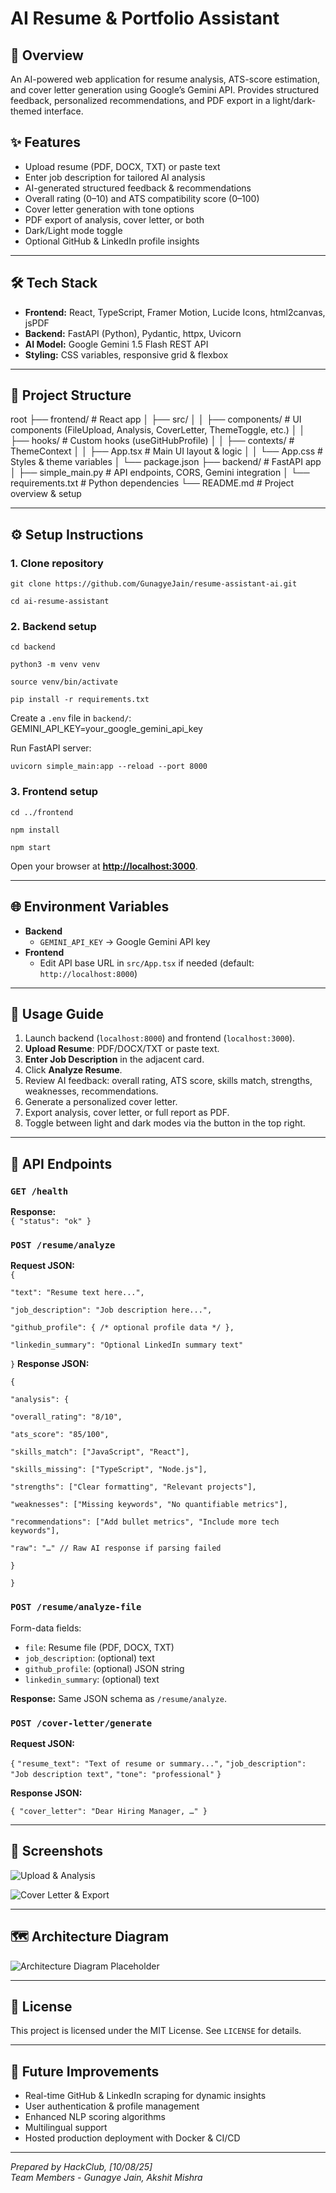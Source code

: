 # AI Resume & Portfolio Assistant

## 📌 Overview
An AI-powered web application for resume analysis, ATS-score estimation, and cover letter generation using Google’s Gemini API. Provides structured feedback, personalized recommendations, and PDF export in a light/dark-themed interface.

## ✨ Features
- Upload resume (PDF, DOCX, TXT) or paste text  
- Enter job description for tailored AI analysis  
- AI-generated structured feedback & recommendations  
- Overall rating (0–10) and ATS compatibility score (0–100)  
- Cover letter generation with tone options  
- PDF export of analysis, cover letter, or both  
- Dark/Light mode toggle  
- Optional GitHub & LinkedIn profile insights  

---

## 🛠 Tech Stack
- **Frontend:** React, TypeScript, Framer Motion, Lucide Icons, html2canvas, jsPDF  
- **Backend:** FastAPI (Python), Pydantic, httpx, Uvicorn  
- **AI Model:** Google Gemini 1.5 Flash REST API  
- **Styling:** CSS variables, responsive grid & flexbox  

---

## 📂 Project Structure
root
├── frontend/ # React app
│ ├── src/
│ │ ├── components/ # UI components (FileUpload, Analysis, CoverLetter, ThemeToggle, etc.)
│ │ ├── hooks/ # Custom hooks (useGitHubProfile)
│ │ ├── contexts/ # ThemeContext
│ │ ├── App.tsx # Main UI layout & logic
│ │ └── App.css # Styles & theme variables
│ └── package.json
├── backend/ # FastAPI app
│ ├── simple_main.py # API endpoints, CORS, Gemini integration
│ └── requirements.txt # Python dependencies
└── README.md # Project overview & setup


---

## ⚙️ Setup Instructions

### 1. Clone repository  
```git clone https://github.com/GunagyeJain/resume-assistant-ai.git```

```cd ai-resume-assistant```


### 2. Backend setup  
```cd backend```

```python3 -m venv venv```

```source venv/bin/activate```

```pip install -r requirements.txt```


Create a `.env` file in `backend/`:
GEMINI_API_KEY=your_google_gemini_api_key


Run FastAPI server:

```uvicorn simple_main:app --reload --port 8000```


### 3. Frontend setup  
`cd ../frontend`

`npm install`

`npm start`


Open your browser at [**http://localhost:3000**](http://localhost:3000).

---

## 🌐 Environment Variables

- **Backend**  
  - `GEMINI_API_KEY` → Google Gemini API key  
- **Frontend**  
  - Edit API base URL in `src/App.tsx` if needed (default: `http://localhost:8000`)

---

## 🚀 Usage Guide

1. Launch backend (`localhost:8000`) and frontend (`localhost:3000`).  
2. **Upload Resume**: PDF/DOCX/TXT or paste text.  
3. **Enter Job Description** in the adjacent card.  
4. Click **Analyze Resume**.  
5. Review AI feedback: overall rating, ATS score, skills match, strengths, weaknesses, recommendations.  
6. Generate a personalized cover letter.  
7. Export analysis, cover letter, or full report as PDF.  
8. Toggle between light and dark modes via the button in the top right.

---

## 🔗 API Endpoints

### `GET /health`  
**Response:**  
`{ "status": "ok" }`

### `POST /resume/analyze`  
**Request JSON:**  
`{`

`"text": "Resume text here...",`

`"job_description": "Job description here...",`

`"github_profile": { /* optional profile data */ },`

`"linkedin_summary": "Optional LinkedIn summary text"`

`}`
**Response JSON:**  


`{`

`"analysis": {`

`"overall_rating": "8/10",`

`"ats_score": "85/100",`

`"skills_match": ["JavaScript", "React"],`

`"skills_missing": ["TypeScript", "Node.js"],`

`"strengths": ["Clear formatting", "Relevant projects"],`

`"weaknesses": ["Missing keywords", "No quantifiable metrics"],`

`"recommendations": ["Add bullet metrics", "Include more tech keywords"],`

`"raw": "…" // Raw AI response if parsing failed`

`}`

`}`

### `POST /resume/analyze-file`  
Form-data fields:  
- `file`: Resume file (PDF, DOCX, TXT)  
- `job_description`: (optional) text  
- `github_profile`: (optional) JSON string  
- `linkedin_summary`: (optional) text  

**Response:** Same JSON schema as `/resume/analyze`.

### `POST /cover-letter/generate`  
**Request JSON:**  

`{`
`"resume_text": "Text of resume or summary...",`
`"job_description": "Job description text",`
`"tone": "professional"`
`}`

**Response JSON:**  

`{ "cover_letter": "Dear Hiring Manager, …" }`


---

## 📸 Screenshots

![Upload & Analysis](./docs/screenshots/upload_analysis.png)  

![Cover Letter & Export](./docs/screenshots/cover_export.png)  

---

## 🗺 Architecture Diagram

![Architecture Diagram Placeholder](./docs/architecture.png)  

---

## 📜 License
This project is licensed under the MIT License. See `LICENSE` for details.

---

## 🚀 Future Improvements
- Real-time GitHub & LinkedIn scraping for dynamic insights  
- User authentication & profile management  
- Enhanced NLP scoring algorithms  
- Multilingual support  
- Hosted production deployment with Docker & CI/CD  

---

*Prepared by HackClub, [10/08/25]*  
*Team Members - Gunagye Jain, Akshit Mishra*
